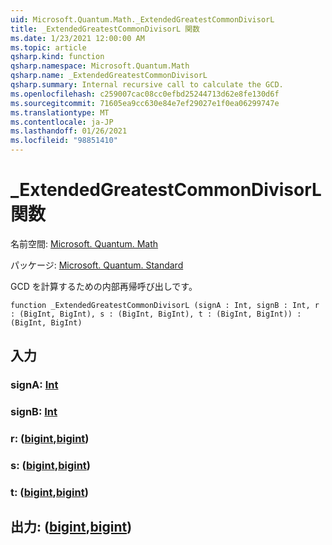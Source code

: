 ```yaml
---
uid: Microsoft.Quantum.Math._ExtendedGreatestCommonDivisorL
title: _ExtendedGreatestCommonDivisorL 関数
ms.date: 1/23/2021 12:00:00 AM
ms.topic: article
qsharp.kind: function
qsharp.namespace: Microsoft.Quantum.Math
qsharp.name: _ExtendedGreatestCommonDivisorL
qsharp.summary: Internal recursive call to calculate the GCD.
ms.openlocfilehash: c259007cac08cc0efbd25244713d62e8fe130d6f
ms.sourcegitcommit: 71605ea9cc630e84e7ef29027e1f0ea06299747e
ms.translationtype: MT
ms.contentlocale: ja-JP
ms.lasthandoff: 01/26/2021
ms.locfileid: "98851410"
---
```

# <a name="_extendedgreatestcommondivisorl-function"></a>_ExtendedGreatestCommonDivisorL 関数

名前空間: [Microsoft. Quantum. Math](xref:Microsoft.Quantum.Math)

パッケージ: [Microsoft. Quantum. Standard](https://nuget.org/packages/Microsoft.Quantum.Standard)


GCD を計算するための内部再帰呼び出しです。

```qsharp
function _ExtendedGreatestCommonDivisorL (signA : Int, signB : Int, r : (BigInt, BigInt), s : (BigInt, BigInt), t : (BigInt, BigInt)) : (BigInt, BigInt)
```


## <a name="input"></a>入力

### <a name="signa--int"></a>signA: [Int](xref:microsoft.quantum.lang-ref.int)




### <a name="signb--int"></a>signB: [Int](xref:microsoft.quantum.lang-ref.int)




### <a name="r--bigintbigint"></a>r: ([bigint](xref:microsoft.quantum.lang-ref.bigint),[bigint](xref:microsoft.quantum.lang-ref.bigint))




### <a name="s--bigintbigint"></a>s: ([bigint](xref:microsoft.quantum.lang-ref.bigint),[bigint](xref:microsoft.quantum.lang-ref.bigint))




### <a name="t--bigintbigint"></a>t: ([bigint](xref:microsoft.quantum.lang-ref.bigint),[bigint](xref:microsoft.quantum.lang-ref.bigint))





## <a name="output--bigintbigint"></a>出力: ([bigint](xref:microsoft.quantum.lang-ref.bigint),[bigint](xref:microsoft.quantum.lang-ref.bigint))

